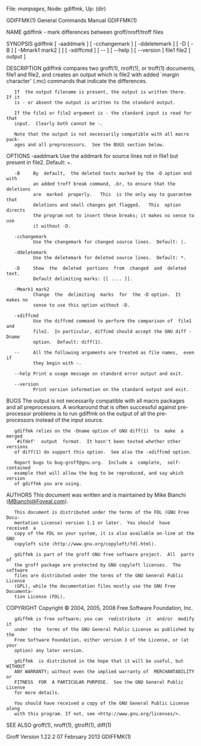File: *manpages*,  Node: gdiffmk,  Up: (dir)

GDIFFMK(1)                  General Commands Manual                 GDIFFMK(1)



NAME
       gdiffmk - mark differences between groff/nroff/troff files

SYNOPSIS
       gdiffmk [ -aaddmark ] [ -cchangemark ] [ -ddeletemark ] [ -D [ -B ]
               [ -Mmark1 mark2 ] ] [ -xdiffcmd ] [ -- ] [ --help ]
               [ --version ] file1 file2 [ output ]

DESCRIPTION
       gdiffmk  compares  two groff(1), nroff(1), or troff(1) documents, file1
       and file2, and creates an output which  is  file2  with  added  `margin
       character' (.mc) commands that indicate the differences.

       If  the output filename is present, the output is written there.  If it
       is - or absent the output is written to the standard output.

       If the file1 or file2 argument is - the standard input is read for that
       input.  Clearly both cannot be -.

       Note that the output is not necessarily compatible with all macro pack-
       ages and all preprocessors.  See the BUGS section below.

OPTIONS
       -aaddmark
              Use the addmark for source lines not in  file1  but  present  in
              file2.  Default: +.

       -B     By  default,  the deleted texts marked by the -D option end with
              an added troff break command, .br, to ensure that the  deletions
              are  marked  properly.   This  is the only way to guarantee that
              deletions and small changes get flagged.   This  option  directs
              the program not to insert these breaks; it makes no sense to use
              it without -D.

       -cchangemark
              Use the changemark for changed source lines.  Default: |.

       -ddeletemark
              Use the deletemark for deleted source lines.  Default: *.

       -D     Show  the  deleted  portions  from  changed  and  deleted  text.
              Default delimiting marks: [[ .... ]].

       -Mmark1 mark2
              Change  the  delimiting  marks  for  the -D option.  It makes no
              sense to use this option without -D.

       -xdiffcmd
              Use the diffcmd command to perform the comparison of  file1  and
              file2.  In particular, diffcmd should accept the GNU diff -Dname
              option.  Default: diff(1).

       --     All the following arguments are treated as file names,  even  if
              they begin with -.

       --help Print a usage message on standard error output and exit.

       --version
              Print version information on the standard output and exit.

BUGS
       The  output  is  not necessarily compatible with all macro packages and
       all preprocessors.  A workaround that is often successful against  pre-
       processor  problems  is  to  run  gdiffmk on the output of all the pre-
       processors instead of the input source.

       gdiffmk relies on the -Dname option of GNU diff(1)  to  make  a  merged
       `#ifdef'  output  format.  It hasn't been tested whether other versions
       of diff(1) do support this option.  See also the -xdiffcmd option.

       Report bugs to bug-groff@gnu.org.  Include a  complete,  self-contained
       example that will allow the bug to be reproduced, and say which version
       of gdiffmk you are using.

AUTHORS
       This  document  was  written  and  is  maintained   by   Mike   Bianchi
       ⟨MBianchi@Foveal.com⟩.

       This document is distributed under the terms of the FDL (GNU Free Docu-
       mentation License) version 1.1 or later.  You should  have  received  a
       copy of the FDL on your system, it is also available on-line at the GNU
       copyleft site ⟨http://www.gnu.org/copyleft/fdl.html⟩.

       gdiffmk is part of the groff GNU free software project.  All  parts  of
       the groff package are protected by GNU copyleft licenses.  The software
       files are distributed under the terms of the GNU General Public License
       (GPL), while the documentation files mostly use the GNU Free Documenta-
       tion License (FDL).

COPYRIGHT
       Copyright © 2004, 2005, 2008 Free Software Foundation, Inc.

       gdiffmk is free software; you can  redistribute  it  and/or  modify  it
       under  the  terms of the GNU General Public License as published by the
       Free Software Foundation, either version 3 of the License, or (at  your
       option) any later version.

       gdiffmk  is distributed in the hope that it will be useful, but WITHOUT
       ANY WARRANTY; without even the implied warranty of  MERCHANTABILITY  or
       FITNESS  FOR  A PARTICULAR PURPOSE.  See the GNU General Public License
       for more details.

       You should have received a copy of the GNU General Public License along
       with this program. If not, see <http://www.gnu.org/licenses/>.

SEE ALSO
       groff(1), nroff(1), gtroff(1), diff(1)



Groff Version 1.22.2           07 February 2013                     GDIFFMK(1)
